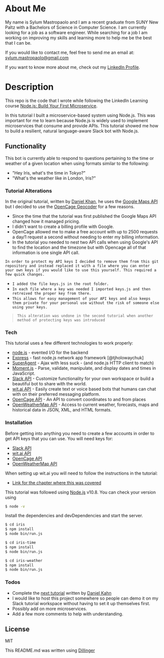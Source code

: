 # About Me
My name is Sylum Mastropaolo and I am a recent graduate from SUNY New Paltz with a Bachelors of Science in Computer Science. I am currently looking for a job as a software engineer. While searching for a job I am working on improving my skills and learning more to help me be the best that I can be.

If you would like to contact me, feel free to send me an email at: sylum.mastropaolo@gmail.com

If you want to know more about me, check out my [LinkedIn Profile](https://www.linkedin.com/in/sylum-mastropaolo-3ab375ab).

# Description
This repo is the code that I wrote while following the LinkedIn Learning course [Node.js: Build Your First Microservice](https://www.linkedin.com/learning/node-js-build-your-first-microservice).

In this tutorial I built a microservice-based system using Node.js. This was important for me to learn because Node.js is widely used to implement microservices that consume and provide APIs. This tutorial showed me how to build a resilient, natural language-aware Slack bot with Node.js.

## Functionality

This bot is currently able to respond to questions pertaining to the time or weather of a given location when using formats similar to the following:
 * "Hey Iris, what's the time in Tokyo?"
 * "What's the weather like in London, Iris?"

### Tutorial Alterations
In the original tutorial, written by [Daniel Khan](https://www.linkedin.com/in/khandaniel/?trk=lil_course), he uses the [Google Maps API](https://cloud.google.com/maps-platform/) but I decided to use the [OpenCage Geocoder](https://opencagedata.com/) for a few reasons.
  - Since the time that the tutorial was first published the Google Maps API changed how it managed pricing.
  - I didn't want to create a billing profile with Google.
  - OpenCage allowed me to make a free account with up to 2500 requests a day/1 request a second without needing to enter my billing information.
  - In the tutorial you needed to nest two API calls when using Google's API to find the location and the timezone but with Opencage all of that information is one single API call.

`In order to protect my API keys I decided to remove them from this git repository and instead replaced it with a file where you can enter your own keys if you would like to use this yourself. This required a few quick changes.`
  - `I added the file keys.js in the root folder.`
  - `In each file where a key was needed I imported keys.js and then retreived the proper key from there.`
  - `This allows for easy management of your API keys and also keeps them private for your personal use without the risk of someone else using your keys.`
> `This alteration was undone in the second tutorial when another method of protecting keys was introduced`

### Tech

This tutorial uses a few different technologies to work properly:

* [node.js](http://nodejs.org) - evented I/O for the backend
* [Express](http://expressjs.com) - fast node.js network app framework [@tjholowaychuk]
* [SuperAgent](https://github.com/visionmedia/superagent) - Ajax with less suck - (and node.js HTTP client to match)
* [Moment.js](https://momentjs.com/) - Parse, validate, manipulate, and display dates and times in JavaScript.
* [Slack API](https://api.slack.com/) - Customize functionality for your own workspace or build a beautiful bot to share with the world.
* [wit.ai API](wit.ai) - Easily create text or voice based bots that humans can chat with on their preferred messaging platform.
* [OpenCage API](https://opencagedata.com/) - An API to convert coordinates to and from places
* [OpenWeatherMap API](https://openweathermap.org/) - Access to current weather, forecasts, maps and historical data in JSON, XML, and HTML formats.

### Installation
Before getting into anything you need to create a few accounts in order to get API keys that you can use.
You will need keys for:
* [Slack API](https://api.slack.com/)
* [wit.ai API](wit.ai)
* [OpenCage API](https://opencagedata.com/)
* [OpenWeatherMap API](https://openweathermap.org/)

When setting up wit.ai you will need to follow the instructions in the tutorial:
  - [Link for the chapter where this was covered](https://www.linkedin.com/learning/node-js-build-your-first-microservice/set-up-natural-language-processing)

This tutorial was followed using [Node.js](https://nodejs.org/) v10.8. You can check your version using
```sh
$ node -v
```

Install the dependencies and devDependencies and start the server.

```sh
$ cd iris
$ npm install
$ node bin/run.js
```
```sh
$ cd iris-time
$ npm install
$ node bin/run.js
```
```sh
$ cd iris-weather
$ npm install
$ node bin/run.js
```

### Todos
 - Complete the [next tutorial](https://www.linkedin.com/learning/node-js-extend-and-maintain-applications) written by [Daniel Kahn](https://www.linkedin.com/in/khandaniel/?trk=lil_course)
 - I would like to host this project somewhere so people can demo it on my Slack tutorial workspace without having to set it up themselves first.
 - Possibly add on more microservices.
 - Add a few more comments to help with understanding.

License
----

MIT

This README.md was written using [Dillinger](https://dillinger.io/)
